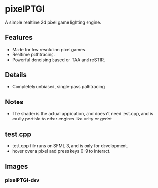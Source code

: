 # pixelPTGI
A simple realtime 2d pixel game lighting engine.

## Features
- Made for low resolution pixel games.
- Realtime pathtracing.
- Powerful denoising based on TAA and reSTIR.

## Details
- Completely unbiased, single-pass pathtracing

## Notes
- The shader is the actual application, and doesn't need test.cpp, and is easily portible to other engines like unity or godot.

## test.cpp
- test.cpp file runs on SFML 3, and is only for development.
- hover over a pixel and press keys 0-9 to interact.

## Images
### pixelPTGI-dev
